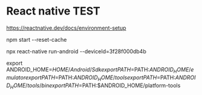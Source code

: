 # React native TEST

https://reactnative.dev/docs/environment-setup

npm  start --reset-cache

npx react-native run-android --deviceId=3f28f000db4b



export ANDROID_HOME=$HOME/Android/Sdk
export PATH=$PATH:$ANDROID_HOME/emulator
export PATH=$PATH:$ANDROID_HOME/tools
export PATH=$PATH:$ANDROID_HOME/tools/bin
export PATH=$PATH:$ANDROID_HOME/platform-tools